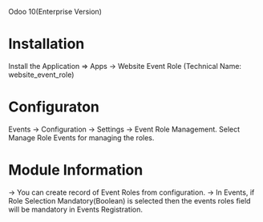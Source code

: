 Odoo 10(Enterprise Version)

Installation 
============
Install the Application => Apps -> Website Event Role (Technical Name: website_event_role)


Configuraton
============
Events -> Configuration -> Settings -> Event Role Management.
	Select Manage Role Events for managing the roles.


Module Information
==================
-> You can create record of Event Roles from configuration.
-> In Events, if Role Selection Mandatory(Boolean) is selected then the events roles field will be mandatory in Events Registration.